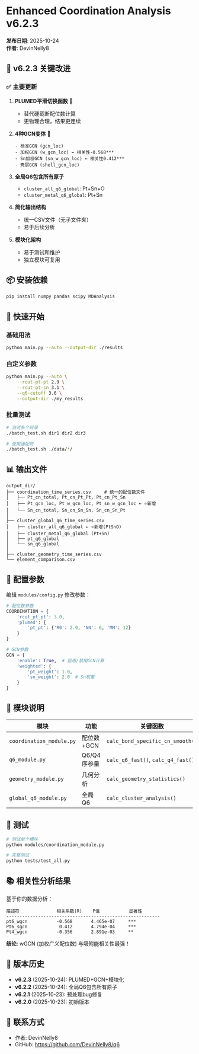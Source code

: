 # Enhanced Coordination Analysis v6.2.3

**发布日期**: 2025-10-24  
**作者**: DevinNelly8

## 🎯 v6.2.3 关键改进

### ✅ 主要更新

1. **PLUMED平滑切换函数** 🌟
   - 替代硬截断配位数计算
   - 更物理合理，结果更连续

2. **4种GCN变体** 🌟
   ```
   - 标准GCN (gcn_loc)
   - 加权GCN (w_gcn_loc) ← 相关性-0.568***
   - Sn加权GCN (sn_w_gcn_loc) ← 相关性0.412***
   - 壳层GCN (shell_gcn_loc)
   ```

3. **全局Q6包含所有原子**
   - `cluster_all_q6_global`: Pt+Sn+O
   - `cluster_metal_q6_global`: Pt+Sn

4. **简化输出结构**
   - 统一CSV文件（无子文件夹）
   - 易于后续分析

5. **模块化架构**
   - 易于测试和维护
   - 独立模块可复用

## 📦 安装依赖

```bash
pip install numpy pandas scipy MDAnalysis
```

## 🚀 快速开始

### 基础用法

```bash
python main.py --auto --output-dir ./results
```

### 自定义参数

```bash
python main.py --auto \
    --rcut-pt-pt 2.9 \
    --rcut-pt-sn 3.1 \
    --q6-cutoff 3.6 \
    --output-dir ./my_results
```

### 批量测试

```bash
# 测试多个目录
./batch_test.sh dir1 dir2 dir3

# 使用通配符
./batch_test.sh ./data/*/
```

## 📊 输出文件

```
output_dir/
├── coordination_time_series.csv     # 统一的配位数文件
│   ├── Pt_cn_total, Pt_cn_Pt_Pt, Pt_cn_Pt_Sn
│   ├── Pt_gcn_loc, Pt_w_gcn_loc, Pt_sn_w_gcn_loc ← ⭐新增
│   └── Sn_cn_total, Sn_cn_Sn_Sn, Sn_cn_Sn_Pt
│
├── cluster_global_q6_time_series.csv
│   ├── cluster_all_q6_global ← ⭐新增(PtSnO)
│   ├── cluster_metal_q6_global (Pt+Sn)
│   ├── pt_q6_global
│   └── sn_q6_global
│
├── cluster_geometry_time_series.csv
└── element_comparison.csv
```

## 🔧 配置参数

编辑 `modules/config.py` 修改参数：

```python
# 配位数参数
COORDINATION = {
    'rcut_pt_pt': 3.0,
    'plumed': {
        'pt_pt': {'R0': 2.9, 'NN': 6, 'MM': 12}
    }
}

# GCN参数
GCN = {
    'enable': True,  # 启用/禁用GCN计算
    'weighted': {
        'pt_weight': 1.0,
        'sn_weight': 2.0  # Sn权重
    }
}
```

## 📖 模块说明

| 模块 | 功能 | 关键函数 |
|------|------|---------|
| `coordination_module.py` | 配位数+GCN | `calc_bond_specific_cn_smooth()` |
| `q6_module.py` | Q6/Q4序参量 | `calc_q6_fast()`, `calc_q4_fast()` |
| `geometry_module.py` | 几何分析 | `calc_geometry_statistics()` |
| `global_q6_module.py` | 全局Q6 | `calc_cluster_analysis()` |

## 🧪 测试

```bash
# 测试单个模块
python modules/coordination_module.py

# 完整测试
python tests/test_all.py
```

## 📚 相关性分析结果

基于你的数据分析：

```
描述符              相关系数(R)    P值           显著性
----------------------------------------------------------
pt6_wgcn           -0.568       4.465e-07     ***
Pt6_sgcn            0.412       4.794e-04     ***
Pt4_wgcn           -0.356       2.891e-03     **
```

**结论**: wGCN (加权广义配位数) 与吸附能相关性最强！

## 🔗 版本历史

- **v6.2.3** (2025-10-24): PLUMED+GCN+模块化
- **v6.2.2** (2025-10-24): 全局Q6包含所有原子
- **v6.2.1** (2025-10-23): 预处理bug修复
- **v6.2.0** (2025-10-23): 初始版本

## 📧 联系方式

- 作者: DevinNelly8
- GitHub: https://github.com/DevinNelly8/q6